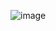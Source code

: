 ![image](https://github.com/miroshkindmitry/Vidra/assets/163112753/d738f161-fb02-45ad-84b7-6efede67f833)
